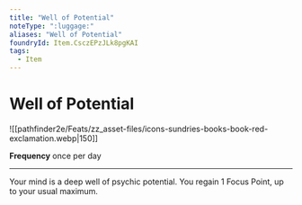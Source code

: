 ```yaml
---
title: "Well of Potential"
noteType: ":luggage:"
aliases: "Well of Potential"
foundryId: Item.CsczEPzJLk8pgKAI
tags:
  - Item
---
```


# Well of Potential
![[pathfinder2e/Feats/zz_asset-files/icons-sundries-books-book-red-exclamation.webp|150]]

**Frequency** once per day

* * *

Your mind is a deep well of psychic potential. You regain 1 Focus Point, up to your usual maximum.
